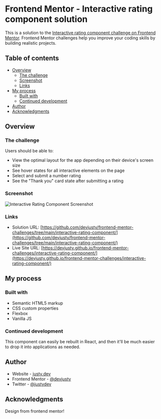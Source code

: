# Frontend Mentor - Interactive rating component solution

This is a solution to the [Interactive rating component challenge on Frontend Mentor](https://www.frontendmentor.io/challenges/interactive-rating-component-koxpeBUmI). Frontend Mentor challenges help you improve your coding skills by building realistic projects.

## Table of contents

- [Overview](#overview)
  - [The challenge](#the-challenge)
  - [Screenshot](#screenshot)
  - [Links](#links)
- [My process](#my-process)
  - [Built with](#built-with)
  - [Continued development](#continued-development)
- [Author](#author)
- [Acknowledgments](#acknowledgments)

## Overview

### The challenge

Users should be able to:

- View the optimal layout for the app depending on their device's screen size
- See hover states for all interactive elements on the page
- Select and submit a number rating
- See the "Thank you" card state after submitting a rating

### Screenshot

![Interactive Rating Component Screenshot](.images/screenshot.png)

### Links

- Solution URL: [https://github.com/devjusty/frontend-mentor-challenges/tree/main/interactive-rating-component/](https://github.com/devjusty/frontend-mentor-challenges/tree/main/interactive-rating-component/)
- Live Site URL: [https://devjusty.github.io/frontend-mentor-challenges/interactive-rating-component/](https://devjusty.github.io/frontend-mentor-challenges/interactive-rating-component/)

## My process

### Built with

- Semantic HTML5 markup
- CSS custom properties
- Flexbox
- Vanilla JS

### Continued development

This component can easily be rebuilt in React, and then it'll be much easier to drop it into applications as needed.

## Author

- Website - [justy.dev](https://justy.dev)
- Frontend Mentor - [@devjusty](https://www.frontendmentor.io/profile/devjusty)
- Twitter - [@justydev](https://twitter.com/justydev)

## Acknowledgments

Design from frontend mentor!
